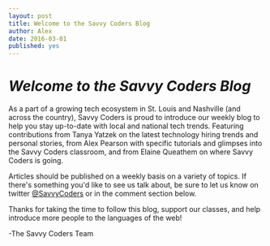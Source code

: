 ```yaml
---
layout: post
title: Welcome to the Savvy Coders Blog
author: Alex
date: 2016-03-01
published: yes
---
```

# _Welcome to the Savvy Coders Blog_

As a part of a growing tech ecosystem in St. Louis and Nashville (and across the country), Savvy Coders is proud to introduce our weekly blog to help you stay up-to-date with local and national tech trends. Featuring contributions from Tanya Yatzek on the latest technology hiring trends and personal stories, from Alex Pearson with specific tutorials and glimpses into the Savvy Coders classroom, and from Elaine Queathem on where Savvy Coders is going.

Articles should be published on a weekly basis on a variety of topics. If there's something you'd like to see us talk about, be sure to let us know on twitter [@SavvyCoders](https://twitter.com/savvycoders) or in the comment section below.

Thanks for taking the time to follow this blog, support our classes, and help introduce more people to the languages of the web!

-The Savvy Coders Team
